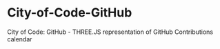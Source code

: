 # City-of-Code-GitHub
City of Code: GitHub - THREE.JS representation of GitHub Contributions calendar
